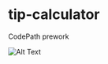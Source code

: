 # tip-calculator
 CodePath prework

![Alt Text](https://media4.giphy.com/media/MAoKtpvZUUpsvQABqx/giphy.gif)

